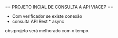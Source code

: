 == PROJETO INCIAL DE CONSULTA A API VIACEP ==

+ Com verificador se existe conexão
+ consulta API Rest * async


obs:projeto será melhorado com o tempo.